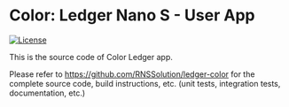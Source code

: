 # Color: Ledger Nano S - User App
[![License](https://img.shields.io/badge/License-Apache%202.0-blue.svg)](https://opensource.org/licenses/Apache-2.0)

This is the source code of Color Ledger app.

Please refer to https://github.com/RNSSolution/ledger-color for the complete source code, build instructions, etc. (unit tests, integration tests, documentation, etc.)
